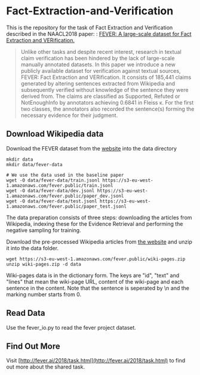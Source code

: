 # Fact-Extraction-and-Verification

This is the repository for the task of Fact Extraction and Verification described in the NAACL2018 paper: : [FEVER: A large-scale dataset for Fact Extraction and VERification.]()

>Unlike other tasks and despite recent interest, research in textual claim verification has been hindered by the lack of large-scale manually annotated datasets. In this paper we introduce a new publicly available dataset for verification against textual sources, FEVER: Fact Extraction and VERification. It consists of 185,441 claims generated by altering sentences extracted from Wikipedia and subsequently verified without knowledge of the sentence they were derived from. The claims are classified as Supported, Refuted or NotEnoughInfo by annotators achieving 0.6841 in Fleiss κ. For the first two classes, the annotators also recorded the sentence(s) forming the necessary evidence for their judgment. 

## Download Wikipedia data

Download the FEVER dataset from the [website](http://fever.ai/data.html) into the data directory

    mkdir data
    mkdir data/fever-data
    
    # We use the data used in the baseline paper
    wget -O data/fever-data/train.jsonl https://s3-eu-west-1.amazonaws.com/fever.public/train.jsonl
    wget -O data/fever-data/dev.jsonl https://s3-eu-west-1.amazonaws.com/fever.public/paper_dev.jsonl
    wget -O data/fever-data/test.jsonl https://s3-eu-west-1.amazonaws.com/fever.public/paper_test.jsonl
    
The data preparation consists of three steps: downloading the articles from Wikipedia, indexing these for the Evidence Retrieval and performing the negative sampling for training.  

Download the pre-processed Wikipedia articles from [the website](https://sheffieldnlp.github.io/fever/data.html) and unzip it into the data folder.
    
    wget https://s3-eu-west-1.amazonaws.com/fever.public/wiki-pages.zip
    unzip wiki-pages.zip -d data
    
Wiki-pages data is in the dictionary form. The keys are "id", "text" and "lines" that mean the wiki-page URL, content of the wiki-page and each sentence in the content. Note that the sentence is seperated by \n and the marking number starts from 0. 

## Read Data
Use the fever_io.py to read the fever project dataset.


## Find Out More

 Visit [http://fever.ai/2018/task.html](http://fever.ai/2018/task.html) to find out more about the shared task.

